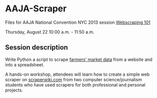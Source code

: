 AAJA-Scraper
============

Files for AAJA National Convention NYC 2013 session [Webscraping 101](http://sched.co/18F13ss)

Thursday, August 22
10:00 a.m. - 11:50 a.m.

Session description
-----------

Write Python a script to scrape [farmers' market data](http://frankbi.com/aaja/farmermarkets/page1.html) from a website and into a spreadsheet.


A hands-on workshop, attendees will learn how to create a simple web scraper on [scraperwiki.com](scraperwiki.com) from two computer science/journalism students who have used scrapers for both professional and personal projects.
